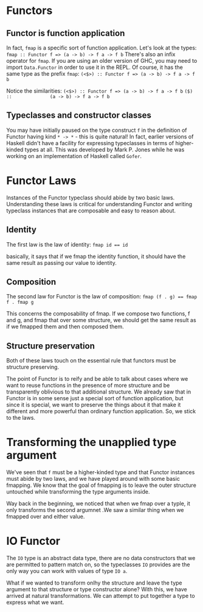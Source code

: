 # Functors

## Functor is function application

In fact, `fmap` is a specific sort of function application. Let's look at the
types:
`fmap :: Functor f => (a -> b) -> f a -> f b`
There's also an infix operator for `fmap`. If you are using an older version of
GHC, you may need to import `Data.Functor` in order to use it in the REPL. Of
course, it has the same type as the prefix `fmap`:
`(<$>) :: Functor f => (a -> b) -> f a -> f b`

Notice the similarities:
`(<$>) :: Functor f => (a -> b) -> f a -> f b`
`($)   ::              (a -> b) -> f a -> f b`


## Typeclasses and constructor classes

You may have initially paused on the type construct `f` in the definition of
Functor having kind `* -> *` - this is quite natural! In fact, earlier versions
of Haskell didn't have a facility for expressing typeclasses in terms of
higher-kinded types at all. This was developed by Mark P. Jones while he was
working on an implementation of Haskell called `Gofer`.

# Functor Laws

Instances of the Functor typeclass should abide by two basic laws.
Understanding these laws is critical for understanding Functor and writing
typeclass instances that are composable and easy to reason about.

## Identity

The first law is the law of identity:
`fmap id == id`

basically, it says that if we fmap the identity function, it should have the
same result as passing our value to identity. 

## Composition 

The second law for Functor is the law of composition:
`fmap (f . g) == fmap f . fmap g`

This concerns the composability of fmap. If we compose two functions, f and g,
and fmap that over some structure, we should get the same result as if we
fmapped them and then composed them.

## Structure preservation

Both of these laws touch on the essential rule that functors must be structure
preserving. 

The point of Functor is to reify and be able to talk about cases where we want
to reuse functions in the presence of more structure and be transparently
oblivious to that additional structure. We already saw that in Functor is in
some sense just a special sort of function application, but since it is
special, we want to preserve the things about it that make it different and
more powerful than ordinary function application. So, we stick to the laws.


# Transforming the unapplied type argument 

We've seen that `f` must be a higher-kinded type and that Functor instances
must abide by two laws, and we have played around with some basic fmapping. We
know that the goal of fmapping is to leave the outer structure untouched while
transforming the type arguments inside.

Way back in the beginning, we noticed that when we fmap over a typle, it only
transforms the second argumnet .We saw a similar thing when we fmapped over and
either value.

# IO Functor

The `IO` type is an abstract data type, there are no data constructors that we
are permitted to pattern match on, so the typeclasses `IO` provides are the
only way you can work with values of type `IO a`.

What if we wanted to transform onlhy the structure and leave the type argument
to that structure or type constructor alone? With this, we have arrived at
natural transformations. We can attempt to put together a type to express what
we want.
























